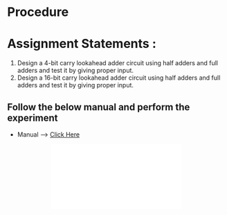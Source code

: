 # Procedure


# Assignment Statements :
1. Design a 4-bit carry lookahead adder circuit using half adders and full adders and test it by giving proper input.
2. Design a 16-bit carry lookahead adder circuit using half adders and full adders and test it by giving proper input.



## Follow the below manual and perform the experiment

- Manual --> [Click Here](./simulation/coavlNew.pdf)

<center>
<embed src="./simulation/coavlNew.pdf" type="application/pdf">
</center>

